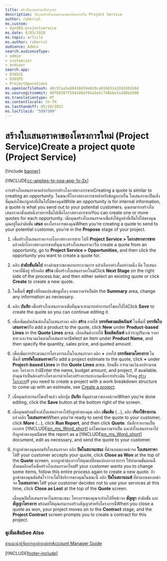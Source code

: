 ```yaml
---
title: สร้างใบเสนอราคาโครงการ
description: วิธีการสร้างใบเสนอราคาของโครงการใน Project Service
author: ruhercul
ms.custom:
- dyn365-projectservice
ms.date: 8/03/2018
ms.topic: article
ms.author: ruhercul
audience: Admin
search.audienceType:
- admin
- customizer
- enduser
search.app:
- D365CE
- D365PS
- ProjectOperations
ms.openlocfilehash: 40c57aa5e80416659e620ca016631a32d2d81b8d
ms.sourcegitcommit: 40f68387f594180af64a5e5c748b6efa188bd300
ms.translationtype: HT
ms.contentlocale: th-TH
ms.lasthandoff: 05/10/2021
ms.locfileid: "5997309"
---
```

# <a name="create-a-project-quote-project-service"></a><span data-ttu-id="4a6ce-103">สร้างใบเสนอราคาของโครงการใหม่ (Project Service)</span><span class="sxs-lookup"><span data-stu-id="4a6ce-103">Create a project quote (Project Service)</span></span>

[!include [banner](../includes/psa-now-project-operations.md)]

[!INCLUDE[cc-applies-to-psa-app-1x-2x](../includes/cc-applies-to-psa-app-1x-2x.md)]

<span data-ttu-id="4a6ce-104">การสร้างใบเสนอราคาคล้ายกับการสร้างโอกาสทางการขาย</span><span class="sxs-lookup"><span data-stu-id="4a6ce-104">Creating a quote is similar to creating an opportunity.</span></span> <span data-ttu-id="4a6ce-105">ในขณะที่โอกาสทางการขายสำหรับข้อมูลภายใน ใบเสนอราคาป็นเสิ่งที่คุณส่งให้แก่ลูกค้าที่เป็นไปได้ของคุณ</span><span class="sxs-lookup"><span data-stu-id="4a6ce-105">While an opportunity is for internal information, a quote is what you send out to your potential customers.</span></span> <span data-ttu-id="4a6ce-106">คุณสามารถสร้างใบเสนอราคาตั้งแต่หนึ่งรายการขึ้นไปเพื่อโอกาสทางการขาย</span><span class="sxs-lookup"><span data-stu-id="4a6ce-106">You can create one or more quotes for each opportunity.</span></span> <span data-ttu-id="4a6ce-107">เมื่อคุณสร้างใบเสนอราคาเพื่อส่งให้ลูกค้าที่เป็นไปได้ของคุณ คุณอยู่ในลำดับขั้น **เสนอ** ของโครงการของคุณ</span><span class="sxs-lookup"><span data-stu-id="4a6ce-107">When you’re creating a quote to send to your potential customer, you’re in the **Propose** stage of your project.</span></span>  
  
1. <span data-ttu-id="4a6ce-108">เพื่อสร้างใบเสนอราคาจากโอกาสทางการขาย ไปที่ **Project Service > โอกาสทางการขาย** แล้วคลิกโอกาสทางการขายที่คุณจะสร้างใบเสนอราคา</span><span class="sxs-lookup"><span data-stu-id="4a6ce-108">To create a quote from an opportunity, go to **Project Service > Opportunities**, and then click the opportunity you want to create a quote for.</span></span>  
  
2. <span data-ttu-id="4a6ce-109">คลิก **ลำดับขั้นถัดไป** ทางด้านขวาของแถบกระบวนการ แล้วเลือกอย่างใดอย่างหนึ่ง คือ ใบเสนอราคาที่มีอยู่ หรือคลิก **สร้าง** เพื่อสร้างใบเสนอราคาใหม่</span><span class="sxs-lookup"><span data-stu-id="4a6ce-109">Click **Next Stage** on the right side of the process bar, and then either select an existing quote or click **Create** to create a new quote.</span></span>  
  
3. <span data-ttu-id="4a6ce-110">ในพื้นที่ **สรุป** เปลี่ยนแปลงข้อมูลใดๆ ตามความจำเป็น</span><span class="sxs-lookup"><span data-stu-id="4a6ce-110">In the **Summary** area, change any information as necessary.</span></span>  
  
4. <span data-ttu-id="4a6ce-111">คลิก **บันทึก** เพื่อสร้างใบเสนอราคาเพื่อที่คุณจะสามารถทำการแก้ไขตอไปได้</span><span class="sxs-lookup"><span data-stu-id="4a6ce-111">Click **Save** to create the quote so you can continue editing it.</span></span>  
  
5. <span data-ttu-id="4a6ce-112">เพื่อเพิ่มผลิตภัณฑ์ลงในใบเสนอราคา คลิก **สร้าง** ภายใต้ **บรรทัดตามผลิตภัณฑ์** ในพื้นที่ **บรรทัดใบเสนอราคา**</span><span class="sxs-lookup"><span data-stu-id="4a6ce-112">To add a product to the quote, click **New** under **Product-based Lines** in the **Quote Lines** area.</span></span> <span data-ttu-id="4a6ce-113">เลือกสินค้าภายใต้ **ชื่อผลิตภัณฑ์** แล้วระบุปริมาณ ราคาขาย และจำนวนเงินตามใบเสนอราคา</span><span class="sxs-lookup"><span data-stu-id="4a6ce-113">Select an item under **Product Name**, and then specify the quantity, sales price, and quoted amount.</span></span>  
  
6. <span data-ttu-id="4a6ce-114">เพื่อเพิ่มการประมาณการโครงการลงในใบเสนอราคา คลิก **+** ภายใต้ **บรรทัดตามโครงการ** ในพื้นที่ **บรรทัดใบเสนอราคา**</span><span class="sxs-lookup"><span data-stu-id="4a6ce-114">To add a project estimate to the quote, click **+** under **Project-based Lines** in the **Quote Lines** area.</span></span> <span data-ttu-id="4a6ce-115">ป้อนชื่อ ยจำนวนเงินงบประมาณ และ โครงการ ถ้ามี</span><span class="sxs-lookup"><span data-stu-id="4a6ce-115">Enter the name, budget amount, and project, if available.</span></span> <span data-ttu-id="4a6ce-116">ถ้าคุณจำเป็นต้องสร้างโครงการด้วยโครงสร้างการแบ่งงานเพื่อการประเมิน โปรดดู [สร้างโครงการ](../psa/create-project.md)</span><span class="sxs-lookup"><span data-stu-id="4a6ce-116">If you need to create a project with a work breakdown structure to come up with an estimate, see [Create a project](../psa/create-project.md).</span></span>  
  
7. <span data-ttu-id="4a6ce-117">เมื่อคุณทำการแก้ไขเสร็จแล้ว คลิกปุ่ม **บันทึก** ที่มุมล่างขวาของหน้าจอ</span><span class="sxs-lookup"><span data-stu-id="4a6ce-117">When you’re done editing, click the **Save** button at the bottom right of the screen.</span></span>  
  
8. <span data-ttu-id="4a6ce-118">เมื่อคุณพร้อมที่จะส่งใบเสนอราคาไปยังลูกค้าของคุณ คลิก **เพิ่มเติม** (...), คลิก **เรียกใช้รายงาน** แล้วคลิก **ใบเสนอราคา**</span><span class="sxs-lookup"><span data-stu-id="4a6ce-118">When you’re ready to send the quote to your customer, click **More** (…), click **Run Report**, and then click **Quote**.</span></span> <span data-ttu-id="4a6ce-119">บันทึกรายงานเป็นเอกสาร [!INCLUDE[pn_ms_Word_short](../includes/pn-ms-word-short.md)] แก้ไขตามความจำเป็น และส่งใบเสนอราคาไปยังลูกค้าของคุณ</span><span class="sxs-lookup"><span data-stu-id="4a6ce-119">Save the report as a [!INCLUDE[pn_ms_Word_short](../includes/pn-ms-word-short.md)] document, edit as necessary, and send the quote to your customer.</span></span>  
  
9. <span data-ttu-id="4a6ce-120">ถ้าลูกค้าของคุณยอมรับใบเสนอราคา คลิก **ปิดในสถานะชนะ** ที่ด้านบนของหน้าจอ **ใบเสนอราคา** ได้</span><span class="sxs-lookup"><span data-stu-id="4a6ce-120">If your customer accepts your quote, click **Close as Won** at the top of the **Quote** screen.</span></span> <span data-ttu-id="4a6ce-121">หากลูกค้าต้องการให้คุณเปลี่ยนแปลงบางรายการ ให้ทำตามขั้นตอนนี้ทั้งหมดอีกครั้งเพื่อสร้างใบเสนอราคาใหม่</span><span class="sxs-lookup"><span data-stu-id="4a6ce-121">If your customer wants you to change some items, follow this entire process again to create a new quote.</span></span> <span data-ttu-id="4a6ce-122">ถ้าลูกค้าของคุณตัดสินใจว่าจะไม่ใช้บริการของคุณในขณะนี้ คลิก **ปิดในสถานะแพ้** ที่ด้านบนของหน้าจอ **ใบเสนอราคา** ได้</span><span class="sxs-lookup"><span data-stu-id="4a6ce-122">If your customer decides not to use your services at this time, click **Close as Lost** at the top of the **Quote** screen.</span></span>  
  
   <span data-ttu-id="4a6ce-123">เมื่อคุณปิดใบเสนอราคาในสถานะชนะ โครงการของคุณจะย้ายไปที่หน้าจอ **สัญญา** ลำดับขั้น และ **สัญญาโครงการ** พร้อมท์ให้คุณสามารถสร้างสัญญาสำหรับโครงการนี้</span><span class="sxs-lookup"><span data-stu-id="4a6ce-123">When you close a quote as won, your project moves on to the **Contract** stage, and the **Project Contract** screen prompts you to create a contract for this project.</span></span>  
  
### <a name="see-also"></a><span data-ttu-id="4a6ce-124">ดูเพิ่มเติม</span><span class="sxs-lookup"><span data-stu-id="4a6ce-124">See Also</span></span>  
 [<span data-ttu-id="4a6ce-125">คำแนะนำผู้จัดการลูกค้าองค์กร</span><span class="sxs-lookup"><span data-stu-id="4a6ce-125">Account Manager Guide</span></span>](../psa/account-manager-guide.md)


[!INCLUDE[footer-include](../includes/footer-banner.md)]